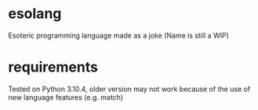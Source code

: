# esolang
Esoteric programming language made as a joke (Name is still a WIP)

# requirements

Tested on Python 3.10.4, older version may not work because of the use of new language features (e.g. match)
